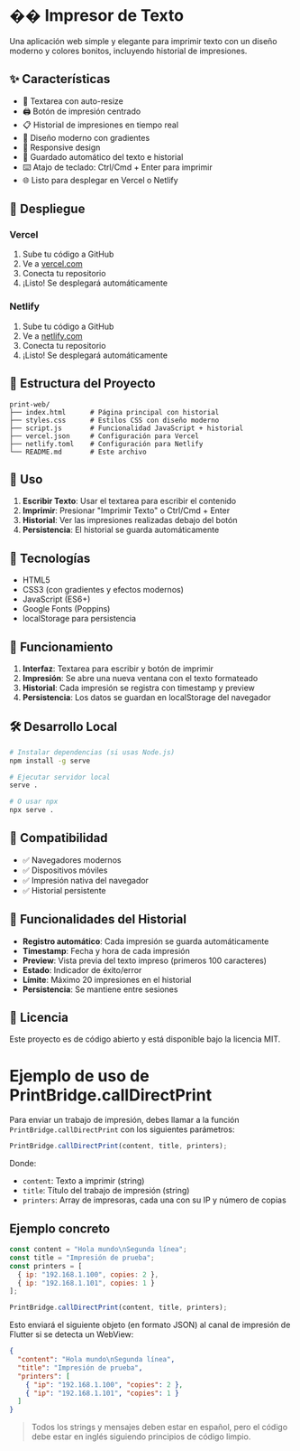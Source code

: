 # ��️ Impresor de Texto

Una aplicación web simple y elegante para imprimir texto con un diseño moderno y colores bonitos, incluyendo historial de impresiones.

## ✨ Características

- 📝 Textarea con auto-resize
- 🖨️ Botón de impresión centrado
- 📋 Historial de impresiones en tiempo real
- 🎨 Diseño moderno con gradientes
- 📱 Responsive design
- 💾 Guardado automático del texto e historial
- ⌨️ Atajo de teclado: Ctrl/Cmd + Enter para imprimir
- 🌐 Listo para desplegar en Vercel o Netlify

## 🚀 Despliegue

### Vercel
1. Sube tu código a GitHub
2. Ve a [vercel.com](https://vercel.com)
3. Conecta tu repositorio
4. ¡Listo! Se desplegará automáticamente

### Netlify
1. Sube tu código a GitHub
2. Ve a [netlify.com](https://netlify.com)
3. Conecta tu repositorio
4. ¡Listo! Se desplegará automáticamente

## 📁 Estructura del Proyecto

```
print-web/
├── index.html      # Página principal con historial
├── styles.css      # Estilos CSS con diseño moderno
├── script.js       # Funcionalidad JavaScript + historial
├── vercel.json     # Configuración para Vercel
├── netlify.toml    # Configuración para Netlify
└── README.md       # Este archivo
```

## 🎯 Uso

1. **Escribir Texto**: Usar el textarea para escribir el contenido
2. **Imprimir**: Presionar "Imprimir Texto" o Ctrl/Cmd + Enter
3. **Historial**: Ver las impresiones realizadas debajo del botón
4. **Persistencia**: El historial se guarda automáticamente

## 🎨 Tecnologías

- HTML5
- CSS3 (con gradientes y efectos modernos)
- JavaScript (ES6+)
- Google Fonts (Poppins)
- localStorage para persistencia

## 📝 Funcionamiento

1. **Interfaz**: Textarea para escribir y botón de imprimir
2. **Impresión**: Se abre una nueva ventana con el texto formateado
3. **Historial**: Cada impresión se registra con timestamp y preview
4. **Persistencia**: Los datos se guardan en localStorage del navegador

## 🛠️ Desarrollo Local

```bash
# Instalar dependencias (si usas Node.js)
npm install -g serve

# Ejecutar servidor local
serve .

# O usar npx
npx serve .
```

## 📱 Compatibilidad

- ✅ Navegadores modernos
- ✅ Dispositivos móviles
- ✅ Impresión nativa del navegador
- ✅ Historial persistente

## 🔧 Funcionalidades del Historial

- **Registro automático**: Cada impresión se guarda automáticamente
- **Timestamp**: Fecha y hora de cada impresión
- **Preview**: Vista previa del texto impreso (primeros 100 caracteres)
- **Estado**: Indicador de éxito/error
- **Límite**: Máximo 20 impresiones en el historial
- **Persistencia**: Se mantiene entre sesiones

## 📝 Licencia

Este proyecto es de código abierto y está disponible bajo la licencia MIT.

# Ejemplo de uso de PrintBridge.callDirectPrint

Para enviar un trabajo de impresión, debes llamar a la función `PrintBridge.callDirectPrint` con los siguientes parámetros:

```js
PrintBridge.callDirectPrint(content, title, printers);
```

Donde:
- `content`: Texto a imprimir (string)
- `title`: Título del trabajo de impresión (string)
- `printers`: Array de impresoras, cada una con su IP y número de copias

## Ejemplo concreto

```js
const content = "Hola mundo\nSegunda línea";
const title = "Impresión de prueba";
const printers = [
  { ip: "192.168.1.100", copies: 2 },
  { ip: "192.168.1.101", copies: 1 }
];

PrintBridge.callDirectPrint(content, title, printers);
```

Esto enviará el siguiente objeto (en formato JSON) al canal de impresión de Flutter si se detecta un WebView:

```json
{
  "content": "Hola mundo\nSegunda línea",
  "title": "Impresión de prueba",
  "printers": [
    { "ip": "192.168.1.100", "copies": 2 },
    { "ip": "192.168.1.101", "copies": 1 }
  ]
}
```

> Todos los strings y mensajes deben estar en español, pero el código debe estar en inglés siguiendo principios de código limpio.
